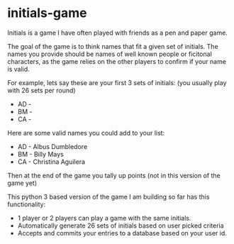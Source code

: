 # initials-game

Initials is a game I have often played with friends as a pen and paper game.

The goal of the game is to think names that fit a given set of initials. 
The names you provide should be names of well known people or ficitonal characters, as the game relies on the other players to confirm if your name is valid. 

For example, lets say these are your first 3 sets of initials: (you usually play with 26 sets per round)
  - AD - 
  - BM - 
  - CA -

Here are some valid names you could add to your list:
  - AD - Albus Dumbledore
  - BM - Billy Mays
  - CA - Christina Aguilera

Then at the end of the game you tally up points (not in this version of the game yet)

This python 3 based version of the game I am building so far has this functionality:
  - 1 player or 2 players can play a game with the same initials. 
  - Automatically generate 26 sets of initials based on user picked criteria
  - Accepts and commits your entries to a database based on your user id. 
